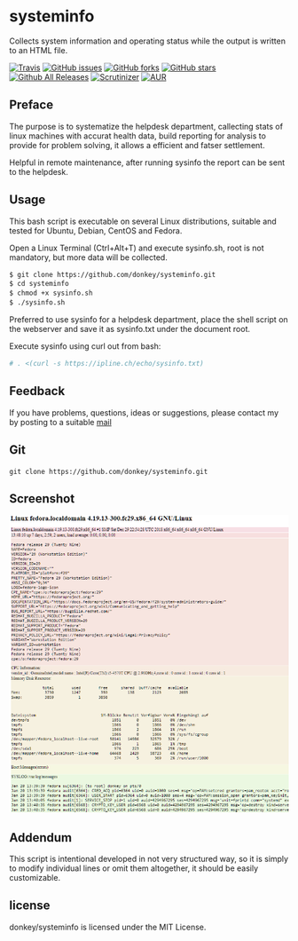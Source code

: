 # systeminfo

Collects system information and operating status while the output is written to an HTML file.

[![Travis](https://img.shields.io/travis/rust-lang/rust.svg)](https://github.com/donkey/systeminfo)
[![GitHub issues](https://img.shields.io/github/issues/donkey/systeminfo.svg)](https://github.com/donkey/systeminfo/issues)
[![GitHub forks](https://img.shields.io/github/forks/donkey/systeminfo.svg)](https://github.com/donkey/systeminfo/network)
[![GitHub stars](https://img.shields.io/github/stars/donkey/systeminfo.svg)](https://github.com/donkey/systeminfo/stargazers)
[![Github All Releases](https://img.shields.io/github/downloads/atom/atom/total.svg)](https://github.com/donkey/systeminfo)
[![Scrutinizer](https://img.shields.io/scrutinizer/g/filp/whoops.svg)](https://github.com/donkey/systeminfo)
[![AUR](https://img.shields.io/aur/license/yaourt.svg)](https://github.com/donkey/systeminfo)

## Preface

The purpose is to systematize the helpdesk department, callecting stats of linux machines with accurat health data, build reporting for analysis to provide for problem solving, it allows a efficient and fatser settlement.

Helpful in remote maintenance, after running sysinfo the report can be sent to the helpdesk.

## Usage

This bash script is executable on several Linux distributions, suitable and tested for Ubuntu, Debian, CentOS and Fedora.

Open a Linux Terminal (Ctrl+Alt+T) and execute sysinfo.sh, root is not mandatory, but more data will be collected.

```sh
$ git clone https://github.com/donkey/systeminfo.git
$ cd systeminfo
$ chmod +x sysinfo.sh
$ ./sysinfo.sh
```

Preferred to use sysinfo for a helpdesk department, place the shell script on the webserver and save it as sysinfo.txt under the document root.

Execute sysinfo using curl out from bash:

```sh
# . <(curl -s https://ipline.ch/echo/sysinfo.txt)
```

## Feedback

If you have problems, questions, ideas or suggestions, please contact my by posting to a suitable [mail](http://think.unblog.ch/kontakt)

## Git
```
git clone https://github.com/donkey/systeminfo.git
```

## Screenshot
![System Information](https://github.com/donkey/systeminfo/blob/master/sysinfo.png)

## Addendum

This script is intentional developed in not very structured way, so it is simply to modify individual lines or omit them altogether, it should be easily customizable.

## license

donkey/systeminfo is licensed under the MIT License.
